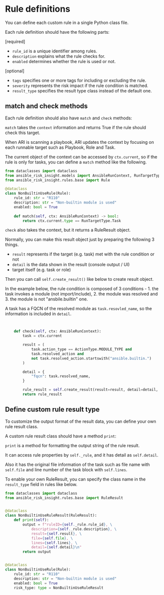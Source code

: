 # Rule definitions

You can define each custom rule in a single Python class file.

Each rule definition should have the following parts:

[required]

- `rule_id` is a unique identifier among rules.
- `description` explains what the rule checks for.
- `enabled` determines whether the rule is used or not.

[optional]

- `tags` specifies one or more tags for including or excluding the rule.
- `severity` represents the risk impact if the rule condition is matched.
- `result_type` specifies the result type class instead of the default one.


## match and check methods

Each rule definition should also have `match` and `check` methods:

`match` takes the `context` information and returns True if the rule should check this target.

When ARI is scanning a playbook, ARI updates the context by focusing on each runnable target such as Playbook, Role and Task.

The current object of the context can be accessed by `ctx.current`, so if the rule is only for tasks, you can define a `match` method like the following.


```python
from dataclasses import dataclass
from ansible_risk_insight.models import AnsibleRunContext, RunTargetType, ExecutableType as ActionType
from ansible_risk_insight.rules.base import Rule

@dataclass
class NonBuiltinUseRule(Rule):
    rule_id: str = "R110"
    description: str = "Non-builtin module is used"
    enabled: bool = True
    
    def match(self, ctx: AnsibleRunContext) -> bool:
        return ctx.current.type == RunTargetType.Task
```

`check` also takes the context, but it returns a RuleResult object.

Normally, you can make this result object just by preparing the following 3 things.

- `result` represents if the target (e.g. task) met with the rule condition or not
- `detail` is the data shown in the result (console output / UI)
- target itself (e.g. task or role)

Then you can call `self.create_result()` like below to create result object.

In the example below, the rule condition is composed of 3 conditions - 1. the task invokes a module (not import/include), 2. the module was resolved and 3. the module is not "ansbile.builtin" one.

A task has a FQCN of the resolved module as `task.resovled_name`, so the information is included in `detail`.

```python


    def check(self, ctx: AnsibleRunContext):
        task = ctx.current

        result = (
            task.action_type == ActionType.MODULE_TYPE and 
            task.resolved_action and
            not task.resolved_action.startswith("ansible.builtin.")
        )

        detail = {
            "fqcn": task.resolved_name,
        }

        rule_result = self.create_result(result=result, detail=detail, task=task)
        return rule_result
```


## Define custom rule result type

To customize the output format of the result data, you can define your own rule result class.

A custom rule result class should have a method `print`:

`print` is a method for formatting the output string of the rule result.

It can access rule properties by `self._rule`, and it has detail as `self.detail`.

Also it has the original file information of the task such as file name with `self.file` and line number of the task block with `self.lines`.

To enable your own RuleResult, you can specify the class name in the `result_type` field in rules like below.


```python
from dataclasses import dataclass
from ansible_risk_insight.rules.base import RuleResult


@dataclass
class NonBuiltinUseRuleResult(RuleResult):
    def print(self):
        output = f"ruleID={self._rule.rule_id}, \
            description={self._rule.description}, \
            result={self.result}, \
            file={self.file}, \
            lines={self.lines}, \
            detail={self.detail}\n"
        return output


@dataclass
class NonBuiltinUseRule(Rule):
    rule_id: str = "R110"
    description: str = "Non-builtin module is used"
    enabled: bool = True
    risk_type: type = NonBuiltinUseRuleResult

```


